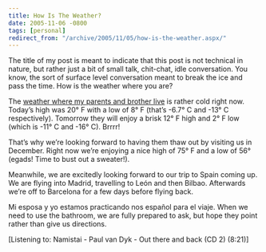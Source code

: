 ```yaml
---
title: How Is The Weather?
date: 2005-11-06 -0800
tags: [personal]
redirect_from: "/archive/2005/11/05/how-is-the-weather.aspx/"
---
```


The title of my post is meant to indicate that this post is not
technical in nature, but rather just a bit of small talk, chit-chat,
idle conversation. You know, the sort of surface level conversation
meant to break the ice and pass the time. How is the weather where you
are?

The [weather where my parents and brother
live](http://weather.yahoo.com/forecast/USAK0012_f.html) is rather cold
right now. Today’s high was 20° F with a low of 8° F (that’s -6.7° C and
-13° C respectively). Tomorrow they will enjoy a brisk 12° F high and 2°
F low (which is -11° C and -16° C). Brrrr!

That’s why we’re looking forward to having them thaw out by visiting us
in December. Right now we’re enjoying a nice high of 75° F and a low of
56° (egads! Time to bust out a sweater!).

Meanwhile, we are excitedly looking forward to our trip to Spain coming
up. We are flying into Madrid, travelling to León and then Bilbao.
Afterwards we’re off to Barcelona for a few days before flying back.

Mi esposa y yo estamos practicando nos español para el viaje. When we
need to use the bathroom, we are fully prepared to ask, but hope they
point rather than give us directions.

[Listening to: Namistai - Paul van Dyk - Out there and back (CD 2)
(8:21)]

